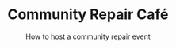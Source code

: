 ---
title: Community Repair Café
subtitle: How to host a community repair event
thumbnail: assets/img/resources/repair.jpg
link: https://wikifab.org/wiki/Repair_Cafe%27
---